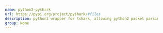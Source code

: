 ```yaml
---
name: python2-pyshark
url: https://pypi.org/project/pyshark/#files
description: python2 wrapper for tshark, allowing python2 packet parsing using wireshark dissectors.
group: None
---
```


